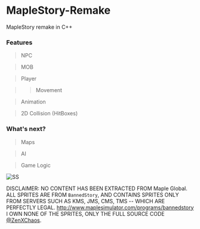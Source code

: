 # MapleStory-Remake
MapleStory remake in C++

### Features

> NPC

> MOB

> Player

>> Movement

> Animation

> 2D Collision (HitBoxes)

### What's next?

> Maps

> AI

> Game Logic

![SS](https://raw.githubusercontent.com/ZenXChaos/MapleStorySDLCPP/master/MapleStory-Remake/screenshotw_collision_and_map.gif)

DISCLAIMER: NO CONTENT HAS BEEN EXTRACTED FROM Maple Global. ALL SPRITES ARE FROM `BannedStory`, AND CONTAINS SPRITES ONLY FROM SERVERS SUCH AS KMS, JMS, CMS, TMS -- WHICH ARE PERFECTLY LEGAL. http://www.maplesimulator.com/programs/bannedstory
I OWN NONE OF THE SPRITES, ONLY THE FULL SOURCE CODE [@ZenXChaos](https://twitter.com/zenxchaos).
